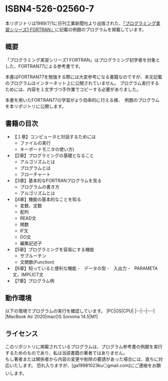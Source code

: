 # ISBN4-526-02560-7
本リポジトリは1989/7/1に日刊工業新聞社より出版された、[「プログラミング実習シリーズ1 FORTRAN」](https://ndlsearch.ndl.go.jp/books/R100000002-I000001996455)に記載の例題のプログラムを掲載しています。


## 概要
「プログラミング実習シリーズ1 FORTRAN」はプログラミング初学者を対象とした、FORTRAN77による参考書です。

本書はFORTRAN77を勉強する際には大変参考になる書籍なのですが、本文記載のプログラムはインターネット上に公開されていません。
プログラム実行するためには、内容を１文字づつ手作業でコピーする必要がありました。

本書を用いたFORTRAN77の学習がより効率的に行える様、　例題のプログラムを本リポジトリに公開します。

## 書籍の目次
- 【１章】コンピュータと対話するためには
    - ファイルの実行
    - キーボードモニタの使い方)
- 【2章】プログラミングの基礎となること
    - アルゴリズムとは
    - プログラムとは
    - フローチャート
- 【3章】基本的なFORTRANプログラムを見る
    - プログラムの書き方
    - アルゴリズムとは
- 【4章】機能の基本的なことを知る
    - 変数、定数
    - 配列
    - READ文
    - 関数
    - IF文
    - DO文
    - 編集記述子     
- 【5章】プログラミングを容易にする機能
    - サブルーチン
    - 文関数(Function)
- 【6章】知っていると便利な機能
    -　データの型
    -　入出力 
    -　PARAMETA文、IMPLICT文
- 【7章】プログラム例


## 動作環境
以下の環境でプログラムの実行を確認しています。
|PC|OS|CPU|
|--|--|---|
|MacBook Air 2020|macOS Sonoma 14.5|M1|

## ライセンス
このリポジトリに掲載されているプログラムは、プログラム参考書の例題を実行するためのものであり、私は当該書籍の著者ではありません。  
もし著者または関係者から内容の変更や削除の要請があった場合には、直ちに対応いたします。
恐れ入りますが、[ga19981023ku⚪️gmail.com]にご連絡をお願いします。
